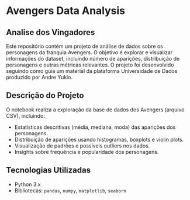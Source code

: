 # Avengers Data Analysis

## Analise dos Vingadores

Este repositório contém um projeto de análise de dados sobre os personagens da franquia Avengers. O objetivo é explorar e visualizar informações do dataset, incluindo número de aparições, distribuição de personagens e outras métricas relevantes. O projeto foi desenvolvido seguindo como guia um material da plataforma Universidade de Dados produzido por Andre Yukio.

## Descrição do Projeto

O notebook realiza a exploração da base de dados dos Avengers (arquivo CSV), incluindo:

- Estatísticas descritivas (média, mediana, moda) das aparições dos personagens.
- Distribuição de aparições usando histogramas, boxplots e violin plots.
- Visualização de padrões e possíveis outliers nos dados.
- Insights sobre frequência e popularidade dos personagens.

## Tecnologias Utilizadas

- Python 3.x  
- Bibliotecas: `pandas`, `numpy`, `matplotlib`, `seaborn`  
